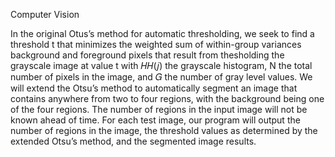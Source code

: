 Computer Vision

In the original Otus’s method for automatic thresholding, we seek to find a threshold t that minimizes the weighted sum of within-group variances background and foreground pixels that result from thesholding the grayscale image at value t
with 𝐻𝐻(𝑗) the grayscale histogram, N the total number of pixels in the image, and 𝐺 the number of
gray level values. We will extend the Otsu’s method to automatically segment an image that contains
anywhere from two to four regions, with the background being one of the four regions. The number
of regions in the input image will not be known ahead of time. For each test image, our program will
output the number of regions in the image, the threshold values as determined by the extended
Otsu’s method, and the segmented image results.
